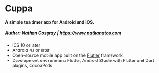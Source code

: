 # Cuppa
#### A simple tea timer app for Android and iOS.
##### Author: Nathan Cosgray | https://www.nathanatos.com

* iOS 10 or later
* Android 4.1 or later
* Open-source mobile app built on the [Flutter](http://flutter.io) framework
* Development environment: Flutter, Android Studio with Flutter and Dart plugins, CocoaPods
